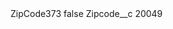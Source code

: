 <?xml version="1.0" encoding="UTF-8"?>
<CustomMetadata xmlns="http://soap.sforce.com/2006/04/metadata" xmlns:xsi="http://www.w3.org/2001/XMLSchema-instance" xmlns:xsd="http://www.w3.org/2001/XMLSchema">
    <label>ZipCode373</label>
    <protected>false</protected>
    <values>
        <field>Zipcode__c</field>
        <value xsi:type="xsd:string">20049</value>
    </values>
</CustomMetadata>
